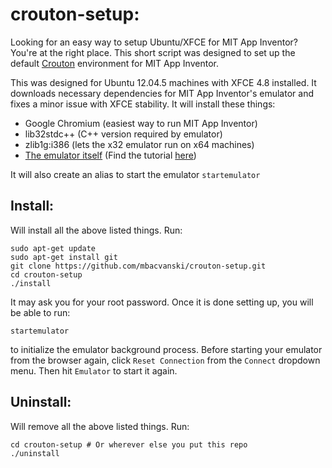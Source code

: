 # crouton-setup: 
Looking for an easy way to setup Ubuntu/XFCE for MIT App Inventor? You're at the right place. This short script was designed to set up the default [Crouton](https://github.com/dnschneid/crouton) environment for MIT App Inventor.

This was designed for Ubuntu 12.04.5 machines with XFCE 4.8 installed. It downloads necessary dependencies for MIT App Inventor's emulator and fixes a minor issue with XFCE stability. It will install these things:
- Google Chromium (easiest way to run MIT App Inventor)
- lib32stdc++ (C++ version required by emulator)
- zlib1g:i386 (lets the x32 emulator run on x64 machines)
- [The emulator itself](http://appinv.us/aisetup_linux_deb) (Find the tutorial [here](http://appinventor.mit.edu/explore/ai2/linux.html))

It will also create an alias to start the emulator `startemulator`

## Install:

Will install all the above listed things. Run:

```shell
sudo apt-get update
sudo apt-get install git
git clone https://github.com/mbacvanski/crouton-setup.git
cd crouton-setup
./install
```
It may ask you for your root password. Once it is done setting up, you will be able to run:

```shell
startemulator
```

to initialize the emulator background process. Before starting your emulator from the browser again, click `Reset Connection` from the `Connect` dropdown menu. Then hit `Emulator` to start it again.

## Uninstall:

Will remove all the above listed things. Run:

```shell
cd crouton-setup # Or wherever else you put this repo
./uninstall
```
